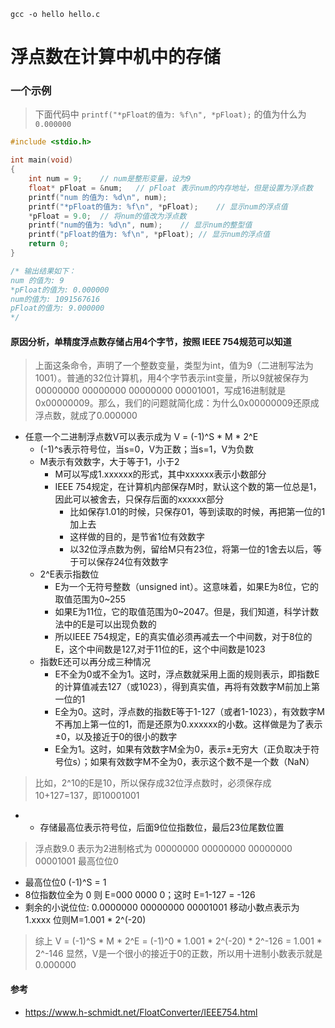 `gcc -o hello hello.c`


# 浮点数在计算中机中的存储


### 一个示例

> 下面代码中 `printf("*pFloat的值为: %f\n", *pFloat);` 的值为什么为`0.000000`

```c
#include <stdio.h>

int main(void)
{
    int num = 9;	// num是整形变量，设为9
    float* pFloat = &num;	// pFloat 表示num的内存地址，但是设置为浮点数
    printf("num 的值为: %d\n", num);
    printf("*pFloat的值为: %f\n", *pFloat);	// 显示num的浮点值
    *pFloat = 9.0;	// 将num的值改为浮点数
    printf("num的值为: %d\n", num);	// 显示num的整型值
    printf("pFloat的值为: %f\n", *pFloat);	// 显示num的浮点值
    return 0;
}

/* 输出结果如下：
num 的值为: 9
*pFloat的值为: 0.000000
num的值为: 1091567616
pFloat的值为: 9.000000
*/
```

#### 原因分析，单精度浮点数存储占用4个字节，按照 IEEE 754规范可以知道

> 上面这条命令，声明了一个整数变量，类型为int，值为9（二进制写法为1001）。普通的32位计算机，用4个字节表示int变量，所以9就被保存为00000000 00000000 00000000 00001001，写成16进制就是0x00000009。那么，我们的问题就简化成：为什么0x00000009还原成浮点数，就成了0.000000

- 任意一个二进制浮点数V可以表示成为 V = (-1)^S * M * 2^E
	- (-1)^s表示符号位，当s=0，V为正数；当s=1，V为负数
	- M表示有效数字，大于等于1，小于2
		- M可以写成1.xxxxxx的形式，其中xxxxxx表示小数部分
		- IEEE 754规定，在计算机内部保存M时，默认这个数的第一位总是1，因此可以被舍去，只保存后面的xxxxxx部分
			- 比如保存1.01的时候，只保存01，等到读取的时候，再把第一位的1加上去
			- 这样做的目的，是节省1位有效数字
			- 以32位浮点数为例，留给M只有23位，将第一位的1舍去以后，等于可以保存24位有效数字
	- 2^E表示指数位
		- E为一个无符号整数（unsigned int）。这意味着，如果E为8位，它的取值范围为0~255
		- 如果E为11位，它的取值范围为0~2047。但是，我们知道，科学计数法中的E是可以出现负数的
		- 所以IEEE 754规定，E的真实值必须再减去一个中间数，对于8位的E，这个中间数是127,对于11位的E，这个中间数是1023
	- 指数E还可以再分成三种情况
		- E不全为0或不全为1。这时，浮点数就采用上面的规则表示，即指数E的计算值减去127（或1023），得到真实值，再将有效数字M前加上第一位的1
		- E全为0。这时，浮点数的指数E等于1-127（或者1-1023），有效数字M不再加上第一位的1，而是还原为0.xxxxxx的小数。这样做是为了表示±0，以及接近于0的很小的数字
		- E全为1。这时，如果有效数字M全为0，表示±无穷大（正负取决于符号位s）；如果有效数字M不全为0，表示这个数不是一个数（NaN）

> 比如，2^10的E是10，所以保存成32位浮点数时，必须保存成10+127=137，即10001001

- - 存储最高位表示符号位，后面9位位指数位，最后23位尾数位置

> 浮点数9.0 表示为2进制格式为  00000000 00000000 00000000 00001001 最高位位0 

- 最高位位0 (-1)^S = 1
- 8位指数位全为 0 则 E=000 0000 0；这时 E=1-127 = -126
- 剩余的小说位位: 0.0000000 00000000 00001001 移动小数点表示为 1.xxxx 位则M=1.001 * 2^(-20) 

> 综上  V = (-1)^S * M * 2^E  = (-1)^0 * 1.001 * 2^(-20) * 2^-126 = 1.001 * 2^-146 显然，V是一个很小的接近于0的正数，所以用十进制小数表示就是0.000000



#### 参考

- https://www.h-schmidt.net/FloatConverter/IEEE754.html
